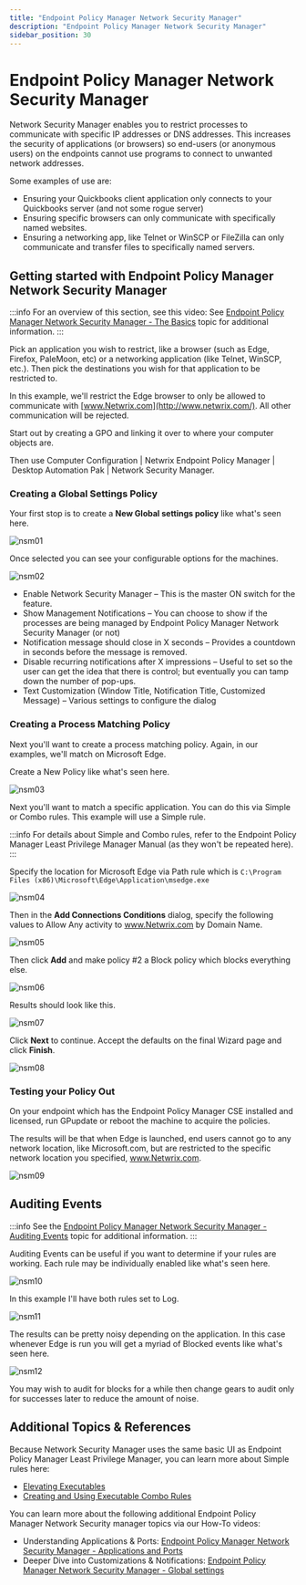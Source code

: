 ```yaml
---
title: "Endpoint Policy Manager Network Security Manager"
description: "Endpoint Policy Manager Network Security Manager"
sidebar_position: 30
---
```


# Endpoint Policy Manager Network Security Manager

Network Security Manager enables you to restrict processes to communicate with specific IP addresses
or DNS addresses. This increases the security of applications (or browsers) so end-users (or
anonymous users) on the endpoints cannot use programs to connect to unwanted network addresses.

Some examples of use are:

- Ensuring your Quickbooks client application only connects to your Quickbooks server (and not some
  rogue server)
- Ensuring specific browsers can only communicate with specifically named websites.
- Ensuring a networking app, like Telnet or WinSCP or FileZilla can only communicate and transfer
  files to specifically named servers.

## Getting started with Endpoint Policy Manager Network Security Manager

:::info
For an overview of this section, see this video: See
[Endpoint Policy Manager Network Security Manager - The Basics](/docs/endpointpolicymanager/components/networksecuritymanager/videos/gettingstarted/basics.md)
topic for additional information.
:::


Pick an application you wish to restrict, like a browser (such as Edge, Firefox, PaleMoon, etc) or a
networking application (like Telnet, WinSCP, etc.). Then pick the destinations you wish for that
application to be restricted to.

In this example, we'll restrict the Edge browser to only be allowed to communicate with
[www.Netwrix.com](http://www.netwrix.com/). All other communication will be rejected.

Start out by creating a GPO and linking it over to where your computer objects are.

Then use Computer Configuration | Netwrix Endpoint Policy Manager | Desktop Automation Pak | Network
Security Manager.

### Creating a Global Settings Policy

Your first stop is to create a **New Global settings policy** like what's seen here.

![nsm01](/images/endpointpolicymanager/scriptstriggers/nsm01.webp)

Once selected you can see your configurable options for the machines.

![nsm02](/images/endpointpolicymanager/scriptstriggers/nsm02.webp)

- Enable Network Security Manager – This is the master ON switch for the feature.
- Show Management Notifications – You can choose to show if the processes are being managed by
  Endpoint Policy Manager Network Security Manager (or not)
- Notification message should close in X seconds – Provides a countdown in seconds before the
  message is removed.
- Disable recurring notifications after X impressions – Useful to set so the user can get the idea
  that there is control; but eventually you can tamp down the number of pop-ups.
- Text Customization (Window Title, Notification Title, Customized Message) – Various settings to
  configure the dialog

### Creating a Process Matching Policy

Next you'll want to create a process matching policy. Again, in our examples, we'll match on
Microsoft Edge.

Create a New Policy like what's seen here.

![nsm03](/images/endpointpolicymanager/scriptstriggers/nsm03.webp)

Next you'll want to match a specific application. You can do this via Simple or Combo rules. This
example will use a Simple rule.

:::info
For details about Simple and Combo rules, refer to the Endpoint Policy
Manager Least Privilege Manager Manual (as they won't be repeated here).
:::


Specify the location for Microsoft Edge via Path rule which is
`C:\Program Files (x86)\Microsoft\Edge\Application\msedge.exe`

![nsm04](/images/endpointpolicymanager/scriptstriggers/nsm04.webp)

Then in the **Add Connections Conditions** dialog, specify the following values to Allow Any
activity to www.Netwrix.com by Domain Name.

![nsm05](/images/endpointpolicymanager/scriptstriggers/nsm05.webp)

Then click **Add** and make policy #2 a Block policy which blocks everything else.

![nsm06](/images/endpointpolicymanager/scriptstriggers/nsm06.webp)

Results should look like this.

![nsm07](/images/endpointpolicymanager/scriptstriggers/nsm07.webp)

Click **Next** to continue. Accept the defaults on the final Wizard page and click **Finish**.

![nsm08](/images/endpointpolicymanager/scriptstriggers/nsm08.webp)

### Testing your Policy Out

On your endpoint which has the Endpoint Policy Manager CSE installed and licensed, run GPupdate or
reboot the machine to acquire the policies.

The results will be that when Edge is launched, end users cannot go to any network location, like
Microsoft.com, but are restricted to the specific network location you specified, www.Netwrix.com.

![nsm09](/images/endpointpolicymanager/scriptstriggers/nsm09.webp)

## Auditing Events

:::info
See the
[Endpoint Policy Manager Network Security Manager - Auditing Events](/docs/endpointpolicymanager/components/networksecuritymanager/videos/gettingstarted/auditingevents.md)
topic for additional information.
:::


Auditing Events can be useful if you want to determine if your rules are working. Each rule may be
individually enabled like what's seen here.

![nsm10](/images/endpointpolicymanager/scriptstriggers/nsm10.webp)

In this example I'll have both rules set to Log.

![nsm11](/images/endpointpolicymanager/scriptstriggers/nsm11.webp)

The results can be pretty noisy depending on the application. In this case whenever Edge is run you
will get a myriad of Blocked events like what's seen here.

![nsm12](/images/endpointpolicymanager/scriptstriggers/nsm12.webp)

You may wish to audit for blocks for a while then change gears to audit only for successes later to
reduce the amount of noise.

## Additional Topics & References

Because Network Security Manager uses the same basic UI as Endpoint Policy Manager Least Privilege
Manager, you can learn more about Simple rules here:

- [Elevating Executables](/docs/endpointpolicymanager/components/endpointprivilegemanager/manual/windows/rules/executables.md)
- [Creating and Using Executable Combo Rules](/docs/endpointpolicymanager/components/endpointprivilegemanager/manual/windows/overviewmisc/bestpractices/executablecombo.md)

You can learn more about the following additional Endpoint Policy Manager Network Security manager
topics via our How-To videos:

- Understanding Applications & Ports:
  [Endpoint Policy Manager Network Security Manager - Applications and Ports](/docs/endpointpolicymanager/components/networksecuritymanager/videos/gettingstarted/applicationsports.md)
- Deeper Dive into Customizations & Notifications:
  [Endpoint Policy Manager Network Security Manager - Global settings](/docs/endpointpolicymanager/components/networksecuritymanager/videos/gettingstarted/globalsettings.md)
